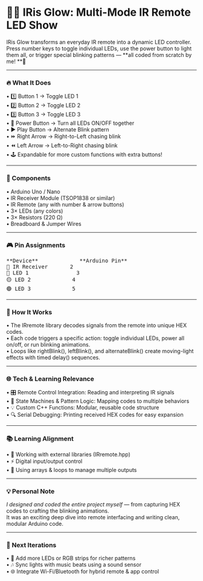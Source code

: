 # 🌈📡 IRis Glow: Multi-Mode IR Remote LED Show

IRis Glow transforms an everyday IR remote into a dynamic LED controller.<br>
Press number keys to toggle individual LEDs, use the power button to light them all, or trigger special blinking patterns — **all coded from scratch by me! **💪
________________________________________
### 🔥 What It Does

•	1️⃣ Button 1 → Toggle LED 1<br>
•	2️⃣ Button 2 → Toggle LED 2<br>
•	3️⃣ Button 3 → Toggle LED 3<br>
•	🔘 Power Button → Turn all LEDs ON/OFF together<br>
•	▶️ Play Button → Alternate Blink pattern<br>
•	⏩ Right Arrow → Right-to-Left chasing blink<br>
•	⏪ Left Arrow → Left-to-Right chasing blink<br>
•	🕹️ Expandable for more custom functions with extra buttons!<br>
________________________________________
### 🧰 Components

•	Arduino Uno / Nano<br>
•	IR Receiver Module (TSOP1838 or similar)<br>
•	IR Remote (any with number & arrow buttons)<br>
•	3× LEDs (any colors)<br>
•	3× Resistors (220 Ω)<br>
•	Breadboard & Jumper Wires<br>
________________________________________
### 🎮 Pin Assignments
<pre>
**Device**	           **Arduino Pin**
📡 IR Receiver      	2
🔴 LED 1          	  3
🟡 LED 2	            4
🟢 LED 3	            5
</pre>
________________________________________
### 🧠 How It Works

•	The IRremote library decodes signals from the remote into unique HEX codes.<br>
•	Each code triggers a specific action: toggle individual LEDs, power all on/off, or run blinking animations.<br>
•	Loops like rightBlink(), leftBlink(), and alternateBlink() create moving-light effects with timed delay() sequences.<br>
________________________________________
### 🌐 Tech & Learning Relevance

•	🎛️ Remote Control Integration: Reading and interpreting IR signals<br>
•	🧩 State Machines & Pattern Logic: Mapping codes to multiple behaviors<br>
•	💡 Custom C++ Functions: Modular, reusable code structure<br>
•	🔍 Serial Debugging: Printing received HEX codes for easy expansion<br>
________________________________________
### 📚 Learning Alignment

•	📘 Working with external libraries (IRremote.hpp)<br>
•	⚡ Digital input/output control<br>
•	🔄 Using arrays & loops to manage multiple outputs<br>
________________________________________
### 💡 Personal Note

_I designed and coded the entire project myself_ — from capturing HEX codes to crafting the blinking animations.<br>
It was an exciting deep dive into remote interfacing and writing clean, modular Arduino code.<br>
________________________________________
### 🚀 Next Iterations

•	🔧 Add more LEDs or RGB strips for richer patterns<br>
•	🎶 Sync lights with music beats using a sound sensor<br>
•	🌐 Integrate Wi-Fi/Bluetooth for hybrid remote & app control<br>
